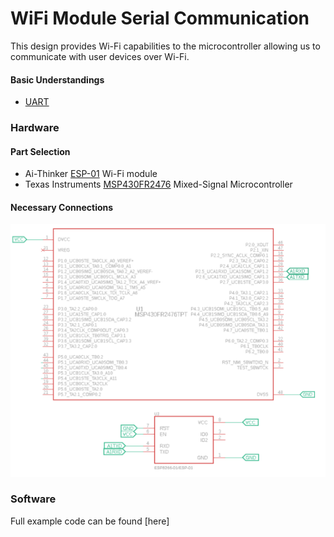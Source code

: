 # WiFi Module Serial Communication
This design provides Wi-Fi capabilities to the microcontroller allowing us to communicate with user devices over Wi-Fi.

#### Basic Understandings
- [UART](https://en.wikipedia.org/wiki/Universal_asynchronous_receiver-transmitter)

### Hardware

#### Part Selection

- Ai-Thinker [ESP-01](https://docs.ai-thinker.com/_media/esp8266/docs/esp-01_product_specification_en.pdf) Wi-Fi module
- Texas Instruments [MSP430FR2476](https://www.ti.com/product/MSP430FR2476/part-details/MSP430FR2476TRHAR) Mixed-Signal Microcontroller

#### Necessary Connections
![Hardware connections image...](https://github.com/KalebOTB/Embedded-Systems/blob/main/WiFi_Module_Serial_Communication/Circuit.png)

### Software
Full example code can be found [here]
